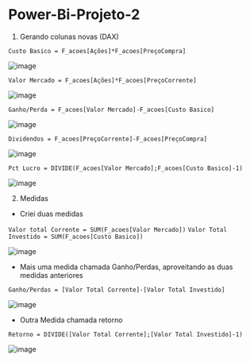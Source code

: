 # Power-Bi-Projeto-2

1. Gerando colunas novas (DAX)

`Custo Basico = F_acoes[Ações]*F_acoes[PreçoCompra]`

![image](https://github.com/user-attachments/assets/ffa4fa11-e5a3-485a-802f-af8a20d1a5b8)

`Valor Mercado = F_acoes[Ações]*F_acoes[PreçoCorrente]`

![image](https://github.com/user-attachments/assets/50737d08-ccae-4639-8484-f0c676289010)

`Ganho/Perda = F_acoes[Valor Mercado]-F_acoes[Custo Basico]`

![image](https://github.com/user-attachments/assets/58b22127-6421-42ea-8d89-82e3817b9687)

`Dividendos = F_acoes[PreçoCorrente]-F_acoes[PreçoCompra]`

![image](https://github.com/user-attachments/assets/197e03f5-0b5b-4f0a-a552-daad2c9924b0)

`Pct Lucro = DIVIDE(F_acoes[Valor Mercado];F_acoes[Custo Basico]-1)`

![image](https://github.com/user-attachments/assets/1f792c51-f817-4d16-ba38-97328a26beb3)

2. Medidas

* Criei duas medidas

`Valor total Corrente = SUM(F_acoes[Valor Mercado])`
`Valor Total Investido = SUM(F_acoes[Custo Basico])`

![image](https://github.com/user-attachments/assets/0b8b13bd-849c-475e-9533-dad2c6a9834b)

* Mais uma medida chamada Ganho/Perdas, aproveitando as duas medidas anteriores

`Ganho/Perdas = [Valor Total Corrente]-[Valor Total Investido]`

![image](https://github.com/user-attachments/assets/fc17529c-20b2-41ff-88d8-e626a21ec4b4)

* Outra Medida chamada retorno

`Retorno = DIVIDE([Valor Total Corrente];[Valor Total Investido]-1)`

![image](https://github.com/user-attachments/assets/97ddcb12-e11f-4265-8c51-45d6cb0bc89a)



